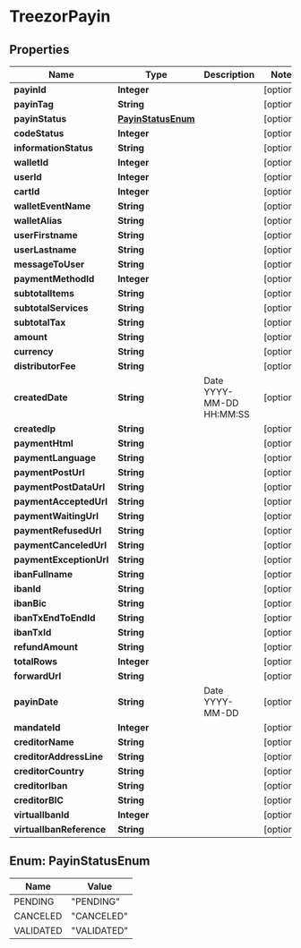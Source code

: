 
# TreezorPayin

## Properties
Name | Type | Description | Notes
------------ | ------------- | ------------- | -------------
**payinId** | **Integer** |  |  [optional]
**payinTag** | **String** |  |  [optional]
**payinStatus** | [**PayinStatusEnum**](#PayinStatusEnum) |  |  [optional]
**codeStatus** | **Integer** |  |  [optional]
**informationStatus** | **String** |  |  [optional]
**walletId** | **Integer** |  |  [optional]
**userId** | **Integer** |  |  [optional]
**cartId** | **Integer** |  |  [optional]
**walletEventName** | **String** |  |  [optional]
**walletAlias** | **String** |  |  [optional]
**userFirstname** | **String** |  |  [optional]
**userLastname** | **String** |  |  [optional]
**messageToUser** | **String** |  |  [optional]
**paymentMethodId** | **Integer** |  |  [optional]
**subtotalItems** | **String** |  |  [optional]
**subtotalServices** | **String** |  |  [optional]
**subtotalTax** | **String** |  |  [optional]
**amount** | **String** |  |  [optional]
**currency** | **String** |  |  [optional]
**distributorFee** | **String** |  |  [optional]
**createdDate** | **String** | Date YYYY-MM-DD HH:MM:SS |  [optional]
**createdIp** | **String** |  |  [optional]
**paymentHtml** | **String** |  |  [optional]
**paymentLanguage** | **String** |  |  [optional]
**paymentPostUrl** | **String** |  |  [optional]
**paymentPostDataUrl** | **String** |  |  [optional]
**paymentAcceptedUrl** | **String** |  |  [optional]
**paymentWaitingUrl** | **String** |  |  [optional]
**paymentRefusedUrl** | **String** |  |  [optional]
**paymentCanceledUrl** | **String** |  |  [optional]
**paymentExceptionUrl** | **String** |  |  [optional]
**ibanFullname** | **String** |  |  [optional]
**ibanId** | **String** |  |  [optional]
**ibanBic** | **String** |  |  [optional]
**ibanTxEndToEndId** | **String** |  |  [optional]
**ibanTxId** | **String** |  |  [optional]
**refundAmount** | **String** |  |  [optional]
**totalRows** | **Integer** |  |  [optional]
**forwardUrl** | **String** |  |  [optional]
**payinDate** | **String** | Date YYYY-MM-DD |  [optional]
**mandateId** | **Integer** |  |  [optional]
**creditorName** | **String** |  |  [optional]
**creditorAddressLine** | **String** |  |  [optional]
**creditorCountry** | **String** |  |  [optional]
**creditorIban** | **String** |  |  [optional]
**creditorBIC** | **String** |  |  [optional]
**virtualIbanId** | **Integer** |  |  [optional]
**virtualIbanReference** | **String** |  |  [optional]


<a name="PayinStatusEnum"></a>
## Enum: PayinStatusEnum
Name | Value
---- | -----
PENDING | &quot;PENDING&quot;
CANCELED | &quot;CANCELED&quot;
VALIDATED | &quot;VALIDATED&quot;



